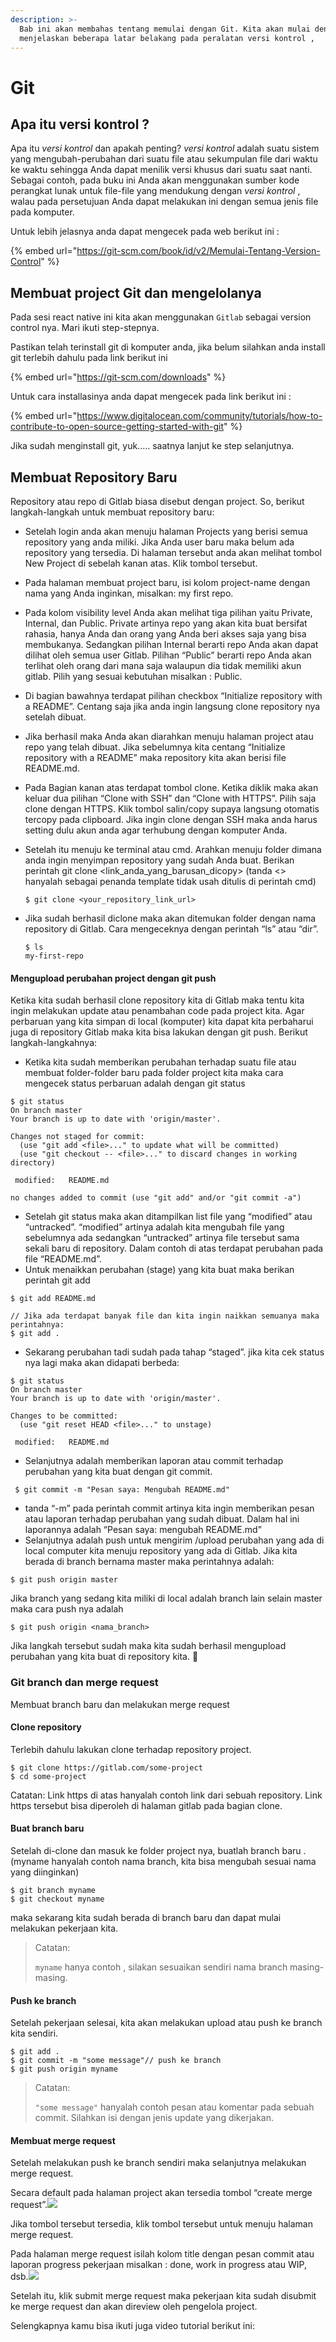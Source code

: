 ```yaml
---
description: >-
  Bab ini akan membahas tentang memulai dengan Git. Kita akan mulai dengan
  menjelaskan beberapa latar belakang pada peralatan versi kontrol ,
---
```


# Git

## Apa itu versi kontrol ?

Apa itu _versi kontrol_ dan apakah penting? _versi kontrol_ adalah suatu sistem yang mengubah-perubahan dari suatu file atau sekumpulan file dari waktu ke waktu sehingga Anda dapat menilik versi khusus dari suatu saat nanti. Sebagai contoh, pada buku ini Anda akan menggunakan sumber kode perangkat lunak untuk file-file yang mendukung dengan _versi kontrol_ , walau pada persetujuan Anda dapat melakukan ini dengan semua jenis file pada komputer.

Untuk lebih jelasnya anda dapat mengecek pada web berikut ini : 

{% embed url="https://git-scm.com/book/id/v2/Memulai-Tentang-Version-Control" %}

## Membuat project Git dan mengelolanya

Pada sesi react native ini kita akan menggunakan `Gitlab` sebagai version control nya. Mari ikuti step-stepnya. 

Pastikan telah terinstall git di komputer anda, jika belum silahkan anda install git terlebih dahulu pada link berikut ini

{% embed url="https://git-scm.com/downloads" %}

Untuk cara installasinya anda dapat mengecek pada link berikut ini :

{% embed url="https://www.digitalocean.com/community/tutorials/how-to-contribute-to-open-source-getting-started-with-git" %}

Jika sudah menginstall git, yuk..... saatnya lanjut ke step selanjutnya.

## Membuat Repository Baru

Repository atau repo di Gitlab biasa disebut dengan project. So, berikut langkah-langkah untuk membuat repository baru:

* Setelah login anda akan menuju halaman Projects yang berisi semua repository yang anda miliki. Jika Anda user baru maka belum ada repository yang tersedia. Di halaman tersebut anda akan melihat tombol New Project di sebelah kanan atas. Klik tombol tersebut.
* Pada halaman membuat project baru, isi kolom project-name dengan nama yang Anda inginkan, misalkan: my first repo.
* Pada kolom visibility level Anda akan melihat tiga pilihan yaitu Private, Internal, dan Public. Private artinya repo yang akan kita buat bersifat rahasia, hanya Anda dan orang yang Anda beri akses saja yang bisa membukanya. Sedangkan pilihan Internal berarti repo Anda akan dapat dilihat oleh semua user Gitlab. Pilihan “Public” berarti repo Anda akan terlihat oleh orang dari mana saja walaupun dia tidak memiliki akun gitlab. Pilih yang sesuai kebutuhan misalkan : Public.
* Di bagian bawahnya terdapat pilihan checkbox “Initialize repository with a README”. Centang saja jika anda ingin langsung clone repository nya setelah dibuat.
* Jika berhasil maka Anda akan diarahkan menuju halaman project atau repo yang telah dibuat. Jika sebelumnya kita centang “Initialize repository with a README” maka repository kita akan berisi file README.md.
* Pada Bagian kanan atas terdapat tombol clone. Ketika diklik maka akan keluar dua pilihan “Clone with SSH” dan “Clone with HTTPS”. Pilih saja clone dengan HTTPS. Klik tombol salin/copy supaya langsung otomatis tercopy pada clipboard. Jika ingin clone dengan SSH maka anda harus setting dulu akun anda agar terhubung dengan komputer Anda.
* Setelah itu menuju ke terminal atau cmd. Arahkan menuju folder dimana anda ingin menyimpan repository yang sudah Anda buat. Berikan perintah git clone &lt;link\_anda\_yang\_barusan\_dicopy&gt; \(tanda &lt;&gt; hanyalah sebagai penanda template tidak usah ditulis di perintah cmd\)

  ```text
  $ git clone <your_repository_link_url>
  ```

* Jika sudah berhasil diclone maka akan ditemukan folder dengan nama repository di Gitlab. Cara mengeceknya dengan perintah “ls” atau “dir”.

  ```text
  $ ls
  my-first-repo   
  ```

#### Mengupload perubahan project dengan git push <a id="mengupload-perubahan-project-dengan-git-push"></a>

Ketika kita sudah berhasil clone repository kita di Gitlab maka tentu kita ingin melakukan update atau penambahan code pada project kita. Agar perbaruan yang kita simpan di local \(komputer\) kita dapat kita perbaharui juga di repository Gitlab maka kita bisa lakukan dengan git push. Berikut langkah-langkahnya:

* Ketika kita sudah memberikan perubahan terhadap suatu file atau membuat folder-folder baru pada folder project kita maka cara mengecek status perbaruan adalah dengan git status

```text
$ git status
On branch master
Your branch is up to date with 'origin/master'.
 
Changes not staged for commit:
  (use "git add <file>..." to update what will be committed)
  (use "git checkout -- <file>..." to discard changes in working directory)
 
 modified:   README.md
 
no changes added to commit (use "git add" and/or "git commit -a") 
```

* Setelah git status maka akan ditampilkan list file yang “modified” atau “untracked”. “modified” artinya adalah kita mengubah file yang sebelumnya ada sedangkan “untracked” artinya file tersebut sama sekali baru di repository. Dalam contoh di atas terdapat perubahan pada file “README.md”.
* Untuk menaikkan perubahan \(stage\) yang kita buat maka berikan perintah git add

```text
$ git add README.md

// Jika ada terdapat banyak file dan kita ingin naikkan semuanya maka perintahnya: 
$ git add .  
```

* Sekarang perubahan tadi sudah pada tahap “staged”. jika kita cek status nya lagi maka akan didapati berbeda:

```text
$ git status 
On branch master
Your branch is up to date with 'origin/master'.
 
Changes to be committed:
  (use "git reset HEAD <file>..." to unstage)
 
 modified:   README.md 
```

* Selanjutnya adalah memberikan laporan atau commit terhadap perubahan yang kita buat dengan git commit.

```text
 $ git commit -m "Pesan saya: Mengubah README.md"
```

* tanda “-m” pada perintah commit artinya kita ingin memberikan pesan atau laporan terhadap perubahan yang sudah dibuat. Dalam hal ini laporannya adalah “Pesan saya: mengubah README.md”
* Selanjutnya adalah push untuk mengirim /upload perubahan yang ada di local computer kita menuju repository yang ada di Gitlab. Jika kita berada di branch bernama master maka perintahnya adalah:

```text
$ git push origin master 
```

Jika branch yang sedang kita miliki di local adalah branch lain selain master maka cara push nya adalah

```text
$ git push origin <nama_branch>
```

Jika langkah tersebut sudah maka kita sudah berhasil mengupload perubahan yang kita buat di repository kita. 🥂

### Git branch dan merge request <a id="git-branch-dan-merge-request"></a>

Membuat branch baru dan melakukan merge request

#### Clone repository <a id="clone-repository"></a>

Terlebih dahulu lakukan clone terhadap repository project.

```text
$ git clone https://gitlab.com/some-project 
$ cd some-project
```

Catatan: Link https di atas hanyalah contoh link dari sebuah repository. Link https tersebut bisa diperoleh di halaman gitlab pada bagian clone.

#### Buat branch baru <a id="buat-branch-baru"></a>

Setelah di-clone dan masuk ke folder project nya, buatlah branch baru . \(myname hanyalah contoh nama branch, kita bisa mengubah sesuai nama yang diinginkan\)

```text
$ git branch myname
$ git checkout myname 
```

maka sekarang kita sudah berada di branch baru dan dapat mulai melakukan pekerjaan kita.

> Catatan:
>
> `myname` hanya contoh , silakan sesuaikan sendiri nama branch masing-masing.

#### Push ke branch  <a id="push-ke-branch"></a>

Setelah pekerjaan selesai, kita akan melakukan upload atau push ke branch kita sendiri.

```text
$ git add . 
$ git commit -m "some message"// push ke branch 
$ git push origin myname
```

> Catatan:
>
> `"some message"` hanyalah contoh pesan atau komentar pada sebuah commit. Silahkan isi dengan jenis update yang dikerjakan.

#### Membuat merge request <a id="membuat-merge-request"></a>

Setelah melakukan push ke branch sendiri maka selanjutnya melakukan merge request.

Secara default pada halaman project akan tersedia tombol “create merge request”.![](https://gblobscdn.gitbook.com/assets%2F-LlUaK30_GFBvMOdUWKf%2F-LldepAZorMgXgsf4exP%2F-Lldo6E7VUbbizSnzZRM%2Fmerge-request.jpeg?alt=media&token=672f6a87-a9ad-4b11-a72c-d03bc6a820c2)

Jika tombol tersebut tersedia, klik tombol tersebut untuk menuju halaman merge request.

Pada halaman merge request isilah kolom title dengan pesan commit atau laporan progress pekerjaan misalkan : done, work in progress atau WIP, dsb.![](https://gblobscdn.gitbook.com/assets%2F-LlUaK30_GFBvMOdUWKf%2F-LldepAZorMgXgsf4exP%2F-LldpcFElD1xcptGIuSF%2Ftitle%20merge-request.jpeg?alt=media&token=e97935be-d331-420a-9fb5-ec74fb539608)

Setelah itu, klik submit merge request maka pekerjaan kita sudah disubmit ke merge request dan akan direview oleh pengelola project.

Selengkapnya kamu bisa ikuti juga video tutorial berikut ini:

